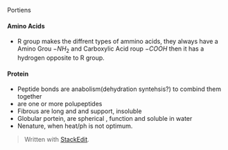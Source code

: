 Portiens
#### Amino Acids
 - R group makes the diffrent types of ammino acids, they always have a Amino Grou $-NH_2$ and Carboxylic Acid roup $-COOH$ then it has a hydrogen opposite to R group.

#### Protein
 - Peptide bonds are anabolism(dehydration syntehsis?) to combind them together
 - are one or more polupeptides
 - Fibrous are long and and support, insoluble
 - Globular portein, are spherical , function and soluble in water
 - Nenature, when heat/ph is not optimum.


> Written with [StackEdit](https://stackedit.io/).
<!--stackedit_data:
eyJoaXN0b3J5IjpbLTExNzQwODg1MTcsNTQ1MTA0NTIyLDE5NT
AwNDExMTUsMTQyMzk0MTA0OV19
-->